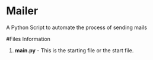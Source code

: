 # Mailer
A Python Script to automate the process of sending mails

#Files Information

1. **main.py**  - This is the starting file or the start file. 
